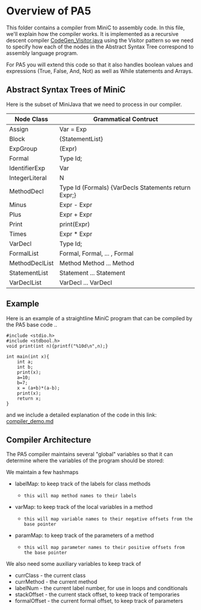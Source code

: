 # Overview of PA5
This folder contains a compiler from MiniC to assembly code.
In this file, we'll explain how the compiler works. It is implemented
as a recursive descent compiler
   [CodeGen_Visitor.java](./CodeGen_Visitor.java)
using the Visitor pattern so we need
to specify how each of the nodes in the Abstract Syntax Tree correspond
to assembly language program.

For PA5 you will extend this code so that it also handles boolean values
and expressions (True, False, And, Not) as well as While statements
and Arrays.

## Abstract Syntax Trees of MiniC
Here is the subset of MiniJava that we need to process in our compiler.

|Node Class | Grammatical Contruct |
| --- | --- |
|Assign|  Var = Exp|
|Block  | \{StatementList\}|
|ExpGroup| \(Expr\)|
|Formal | Type Id;|
|IdentifierExp | Var|
|IntegerLiteral | N|
|MethodDecl  |    Type Id (Formals) \{VarDecls Statements return Expr;\}|
|Minus | Expr - Expr|
|Plus  | Expr + Expr|
|Print | print(Expr)|
|Times | Expr * Expr|
|VarDecl | Type Id;|
|FormalList|  Formal, Formal, ... , Formal|
|MethodDeclList| Method Method ... Method|
|StatementList|  Statement ... Statement|
|VarDeclList|  VarDecl ... VarDecl|

## Example 
Here is an example of a straightline MiniC program that can be compiled by the PA5 base code ..
```
#include <stdio.h>
#include <stdbool.h>
void print(int n){printf("%10d\n",n);}

int main(int x){
    int a;
    int b;
    print(x);
    a=10;
    b=7;
    x = (a+b)*(a-b);
    print(x);
    return x;
}
```
and we include a detailed explanation of the code in this link:
   [compiler_demo.md](./compiler_demo.md)

## Compiler Architecture
The PA5 compiler maintains several "global" variables so that it can determine where the
variables of the program should be stored:

We maintain a few hashmaps 
 *  labelMap: to keep track of the labels for class methods
    *     this will map method names to their labels
 *  varMap: to keep track of the local variables in a method
    *     this will map variable names to their negative offsets from the base pointer
 *  paramMap: to keep track of the parameters of a method
    *     this will map parameter names to their positive offsets from the base pointer
  
We also need some auxiliary variables to keep track of 
 *  currClass - the current class
 *  currMethod - the current method
 *  labelNum - the current label number, for use in loops and conditionals
 *  stackOffset - the current stack offset, to keep track of temporaries
 *  formalOffset - the current formal offset, to keep track of parameters

